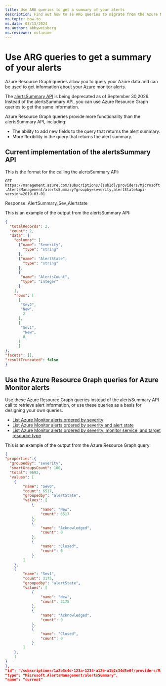 ```yaml
---
title: Use ARG queries to get a summary of your alerts
description: Find out how to se ARG queries to migrate from the Azure Monitor alertsSummary API, which is being deprecated.
ms.topic: how-to
ms.date: 03/13/2024
ms.author: abbyweisberg
ms.reviewer: nolavime
---
```


# Use ARG queries to get a summary of your alerts

Azure Resource Graph queries allow you to query your Azure data and can be used to get information about your Azure monitor alerts.

The [alertsSummary API](/rest/api/monitor/alertsmanagement/alerts/get-summary) is being deprecated as of September 30,2026. Instead of the alertsSummary API, you can use Azure Resource Graph queries to get the same information.

Azure Resource Graph queries provide more functionality than the alertsSummary API, including: 
* The ability to add new fields to the query that returns the alert summary.  
* More flexibility in the query that returns the alert summary. 

## Current implementation of the alertsSummary API

This is the format for the calling the alertsSummary API:

  `GET https://management.azure.com/subscriptions/{subId}/providers/Microsoft.AlertsManagement/alertsSummary?groupby=severity,alertState&api-version=2019-03-01`

Response: AlertSummary_Sev_Alertstate 

This is an example of the output from the alertsSummary API:

```json
{
  "totalRecords": 2,
  "count": 2,
  "data": {
    "columns": [
      {"name": "Severity",
        "type": "string"
      },
      {"name": "AlertState",
        "type": "string"
      },
      {
       "name": "AlertsCount",
       "type": "integer"
      }
    ],
    "rows": [
      [
       "Sev2",
       "New",
        2
      ],
      [
       "Sev1",
        "New",
        8
      ]
      ]
},
"facets": [],
"resultTruncated": false
}
```

## Use the Azure Resource Graph queries for Azure Monitor alerts

Use these Azure Resource Graph queries instead of the alertsSummary API call to retrieve alert information, or use these queries as a basis for designing your own queries.

- [List Azure Monitor alerts ordered by severity](/azure/governance/resource-graph/samples/starter#list-azure-monitor-alerts-ordered-by-severity)
- [List Azure Monitor alerts ordered by severity and alert state](/azure/governance/resource-graph/samples/starter#list-azure-monitor-alerts-ordered-by-severity-and-alert-state)
- [List Azure Monitor alerts ordered by severity, monitor service, and target resource type](/azure/governance/resource-graph/samples/starter#list-azure-monitor-alerts-ordered-by-severity-monitor-service-and-target-resource-type)
 
 This is an example of the output from the Azure Resource Graph query:

```json
{
"properties":{
  "groupedBy": "severity",
  "smartGroupsCount": 100,
  "total": 9692,
  "values": [
    {
        "name": "Sev0",
        "count": 6517,
        "groupedby": "alertState",
        "values": [
            {
                "name": "New",
                "count": 6517
            },
            {
                "name": "Acknowledged",
                "count": 0
            },
            {
                "name": "Closed",
                "count": 0
            }
        ]
    },
    {
        "name": "Sev1",
        "count": 3175,
        "groupedby": "alertState",
        "values": [
            {
                "name": "New",
                "count": 3175
            },
            {
                "name": "Acknowledged",
                "count": 0
            },
            {
                "name": "Closed",
                "count": 0
            }
        ]
    },
    ]
}
},
"id": "/subscriptions/1a2b3c4d-123a-1234-a12b-a1b2c34d5e6f/providers/Microsoft.AlertsManagement/alertsSummary/current",
"type": "Microsoft.AlertsManagement/alertsSummary",
"name": "current"

```
